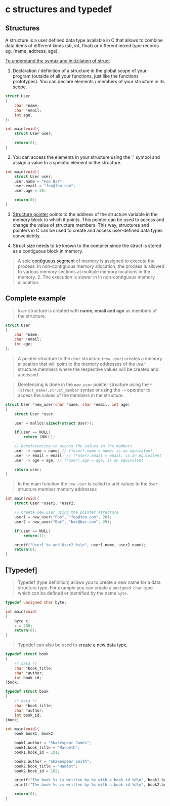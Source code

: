 # c structures and typedef

## Structures

A structure is a user defined data type available in C that allows to combine data items of different kinds (str, int, float) or different mixed type records eg. (name, address, age).

[To understand the syntax and initizilation of struct](https://en.wikipedia.org/wiki/Struct_(C_programming_language))

1. Declaration / definition of a structure in the global scope of your program (outside of all your functions, just like the functions prototypes). You can declare elements / members of your structure in its scope.
```c
struct User
{
    char *name;
    char *email;
    int age;
};

int main(void){
    struct User user;

    return(0);
}
```
2. You can access the elements in your structure using the '.' symbol and assign a value to a specific element in the structure.
```c
int main(void){
    struct User user;
    user.name = "Foo Bar";
    user.email = "foo@foo.com";
    user.age = 28;

    return(0);
}
```

3. [Structure pointer](https://www.scaler.com/topics/c/pointers-and-structures-in-c/) points to the address of the structure variable in the memory block to which it points. This pointer can be used to access and change the value of structure members. This way, structures and pointers in C can be used to create and access user-defined data types conveniently.

4. Struct size needs to be known to the compiler since the struct is stored as a contiguous block in memory. 
> A sole [contiguous segment](https://byjus.com/gate/difference-between-contiguous-and-noncontiguous-memory-allocation/#:~:text=In%20contiguous%20memory%20allocation%2C%20a%20sole%20contiguous%20segment%20of%20memory,2.&text=The%20execution%20is%20slower%20in%20In%20non%2Dcontiguous%20memory%20allocation.) of memory is assigned to execute the process. In non-contiguous memory allocation, the process is allowed to various memory sections at multiple memory locations in the memory. 2. The execution is slower in In non-contiguous memory allocation.

## Complete example
> *`User`* structure is created with **name, email and age** as members of the structure. 

```c
struct User
{
    char *name;
    char *email;
    int age;
};
```
> A pointer structure to the *`User`* structure (*`new_user`*) creates a memory allocation that will point to the memory addresses of the *`User`* structure members where the respective values will be created and accessed.

> Derefencing is done in the *`new_user`* pointer structure using the `*(struct_name).struct_member` syntax or using the `->` operator to access the values of the members in the structure.
```c
struct User *new_user(char *name, char *email, int age)
{
    struct User *user;

    user = malloc(sizeof(struct User));

    if(user == NULL)
        return (NULL);

    // Dereferencing to access the values in the members    
    user -> name = name; // (*user).name = name; is an equivalent
    user -> email = email; // (*user).email = email; is an equivalent
    user -> age = age; // (*user).age = age; is an equivalent

    return user;
}
```
> In the main function the *`new_user`* is called to add values to the *`User`* structure member memory addresses 
```c
int main(void){
    struct User *user1, *user2;

    // create new user using the pointer structure
    user1 = new_user("Foo", "foo@foo.com", 28); 
    user2 = new_user("Bar", "bar@bar.com", 29);

    if(user == NULL)
        return(1);

    printf("User1 %s and User2 %s\n", user1.name, user2.name);
    return(0);
}
```

## [Typedef]


> Typedef (type definition) allows you to create a new name for a data structure type. For example you can create a `unsigned char` type which can be defined or identified by the name `byte`.

```c
typedef unsigned char byte;

int main(void)
{
    byte c;
    c = 200;
    return(0);
}
```
> Typedef can also be used to [create a new data type.](https://www.tutorialspoint.com/cprogramming/c_typedef.htm)

```c
typedef struct book
{
    /* data */
    char *book_title;
    char *author;
    int book_id;
}book;
```


```c
typedef struct book
{
    /* data */
    char *book_title;
    char *author;
    int book_id;
}book;

int main(void){
    book book1, book2;

    book1.author = "Shakespear James";
    book1.book_title = "Macbeth";
    book1.book_id = 101;

    book2.author = "Shakespear Smith";
    book2.book_title = "Hamlet";
    book2.book_id = 102;

    printf("The book %s is written by %s with a book id %d\n", book1 book_title, book1.author, book1.book_id);
    printf("The book %s is written by %s with a book id %d\n", book2.book_title, book2.author, book2.book_id);

    return(0);
}
```
